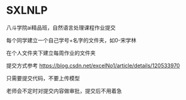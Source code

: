 # SXLNLP

八斗学院ai精品班，自然语言处理课程作业提交

每个同学建立一个自己学号+名字的文件夹，如0-宋学林

在个人文件夹下建立每周作业的文件夹

提交方式参考 https://blog.csdn.net/excelNo1/article/details/120533970

只需要提交代码，不要上传模型

老师会不定时对提交内容做审批，提交后不用着急
